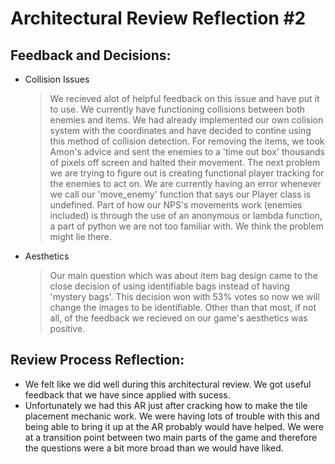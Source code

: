 # Architectural Review Reflection #2

## Feedback and Decisions:
  - Collision Issues
      > We recieved alot of helpful feedback on this issue and have put it to use. We currently have functioning collisions between
        both enemies and items. We had already implemented our own colision system with the coordinates and have decided to contine using this method of collision detection. For removing the items, we took Amon's advice and sent the enemies to a 'time out box' thousands of pixels off screen and halted their movement. 
      > The next problem we are trying to figure out is creating functional player tracking for the enemies to act on. We are 
        currently having an error whenever we call our 'move_enemy' function that says our Player class is undefined. Part of
        how our NPS's movements work (enemies included) is through the use of an anonymous or lambda function, a part of 
        python we are not too familiar with. We think the problem might lie there. 
  - Aesthetics
      > Our main question which was about item bag design came to the close decision of using identifiable bags instead of having 
        'mystery bags'. This decision won with 53% votes so now we will change the images to be identifiable.
      > Other than that most, if not all, of the feedback we recieved on our game's aesthetics was positive.
      
## Review Process Reflection:
  - We felt like we did well during this architectural review. We got useful feedback that we have since applied with sucess. 
  - Unfortunately we had this AR just after cracking how to make the tile placement mechanic work. We were having lots of trouble
    with this and being able to bring it up at the AR probably would have helped. We were at a transition point between two main parts of the game and therefore the questions were a bit more broad than we would have liked.
   
